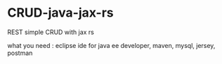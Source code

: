 # CRUD-java-jax-rs
REST
simple CRUD with jax rs

what you need :
eclipse ide for java ee developer,
maven,
mysql,
jersey,
postman
